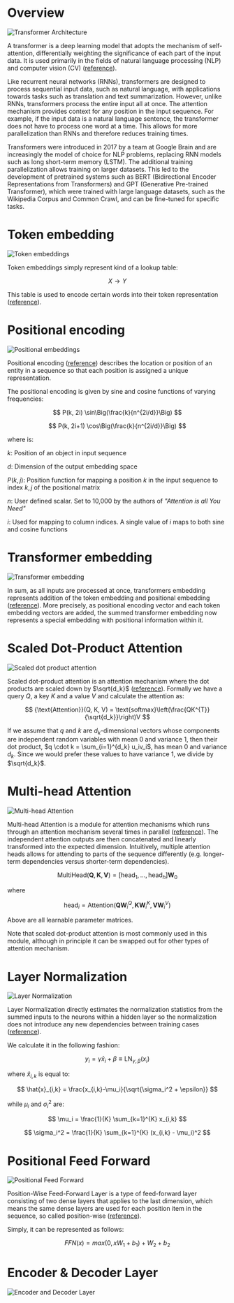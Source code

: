 # Overview
![Transformer Architecture](assets/imgs/Transformers_architecture.png)

A transformer is a deep learning model that adopts the mechanism of self-attention, differentially weighting the significance of each part of the input data. It is used primarily in the fields of natural language processing (NLP) and computer vision (CV) ([reference](https://en.wikipedia.org/wiki/Transformer_(machine_learning_model))).

Like recurrent neural networks (RNNs), transformers are designed to process sequential input data, such as natural language, with applications towards tasks such as translation and text summarization. However, unlike RNNs, transformers process the entire input all at once. The attention mechanism provides context for any position in the input sequence. For example, if the input data is a natural language sentence, the transformer does not have to process one word at a time. This allows for more parallelization than RNNs and therefore reduces training times.

Transformers were introduced in 2017 by a team at Google Brain and are increasingly the model of choice for NLP problems, replacing RNN models such as long short-term memory (LSTM). The additional training parallelization allows training on larger datasets. This led to the development of pretrained systems such as BERT (Bidirectional Encoder Representations from Transformers) and GPT (Generative Pre-trained Transformer), which were trained with large language datasets, such as the Wikipedia Corpus and Common Crawl, and can be fine-tuned for specific tasks.

# Token embedding
![Token embeddings](assets/imgs/Token_embeddings.png)

Token embeddings simply represent kind of a lookup table:

$$ X \rightarrow Y $$

This table is used to encode certain words into their token representation ([reference](https://pytorch.org/docs/stable/generated/torch.nn.Embedding.html)).

# Positional encoding
![Positional embeddings](assets/imgs/Positional_Encoding.png)

Positional encoding ([reference](https://machinelearningmastery.com/a-gentle-introduction-to-positional-encoding-in-transformer-models-part-1/)) describes the location or position of an entity in a sequence so that each position is assigned a unique representation.

The positional encoding is given by sine and cosine functions of varying frequencies:

$$ P(k, 2i) \sin\Big(\frac{k}{n^{2i/d}}\Big) $$

$$ P(k, 2i+1) \cos\Big(\frac{k}{n^{2i/d}}\Big) $$

where is:

$k:$ Position of an object in input sequence

$d:$ Dimension of the output embedding space

$P(k, j)$: Position function for mapping a position $k$ in the input sequence to index $k, j$  of the positional matrix

$n$: User defined scalar. Set to 10,000 by the authors of _"Attention is all You Need"_

$i$: Used for mapping to column indices. A single value of $i$ maps to both sine and cosine functions

# Transformer embedding
![Transformer embedding](assets/imgs/Transformer_Embeddings.png)

In sum, as all inputs are processed at once, transformers embedding represents addition of the token embedding and positional embedding ([reference](https://www.baeldung.com/cs/transformer-text-embeddings)). More precisely, as positional encoding vector and each token embedding vectors are added, the summed transformer embedding now represents a special embedding with positional information within it.

# Scaled Dot-Product Attention
![Scaled dot product attention](assets/imgs/Scaled_Dot_Product.png)

Scaled dot-product attention is an attention mechanism where the dot products are scaled down by $\sqrt{d_k}$ ([reference](https://paperswithcode.com/method/scaled)). Formally we have a query $Q$, a key $K$ and a value $V$ and calculate the attention as:

$$ {\text{Attention}}(Q, K, V) = \text{softmax}\left(\frac{QK^{T}}{\sqrt{d_k}}\right)V $$

If we assume that $q$ and $k$ are $d_k$-dimensional vectors whose components are independent random variables with mean $0$ and variance $1$, then their dot product, $q \cdot k = \sum_{i=1}^{d_k} u_iv_i$, has mean $0$ and variance $d_k$. Since we would prefer these values to have variance $1$, we divide by $\sqrt{d_k}$.

# Multi-head Attention
![Multi-head Attention](assets/imgs/Multi_Head_Attention.png)

Multi-head Attention is a module for attention mechanisms which runs through an attention mechanism several times in parallel ([reference](https://paperswithcode.com/method/multi-head-attention)). The independent attention outputs are then concatenated and linearly transformed into the expected dimension. Intuitively, multiple attention heads allows for attending to parts of the sequence differently (e.g. longer-term dependencies versus shorter-term dependencies).

$$ \text{MultiHead}\left(\textbf{Q}, \textbf{K}, \textbf{V}\right) = \left[\text{head}_{1},\dots,\text{head}_{h}\right]\textbf{W}_{0} $$

where

$$ \text{ head}_{i} = \text{Attention} \left(\textbf{Q}\textbf{W}_{i}^{Q}, \textbf{K}\textbf{W}_{i}^{K}, \textbf{V}\textbf{W}_{i}^{V} \right) $$

Above  are all learnable parameter matrices.

Note that scaled dot-product attention is most commonly used in this module, although in principle it can be swapped out for other types of attention mechanism.

# Layer Normalization
![Layer Normalization](assets/imgs/Layer_Norm.png)

Layer Normalization directly estimates the normalization statistics from the summed inputs to the neurons within a hidden layer so the normalization does not introduce any new dependencies between training cases ([reference](https://leimao.github.io/blog/Layer-Normalization/)).

We calculate it in the following fashion:

$$ y_i = \gamma \hat{x}_{i} + \beta \equiv {\text{LN}}_{\gamma, \beta} (x_i) $$

where $\hat{x}_{i,k}$ is equal to:

$$ \hat{x}_{i,k} = \frac{x_{i,k}-\mu_i}{\sqrt{\sigma_i^2 + \epsilon}} $$

while $\mu_i$ and $\sigma_i^2$ are:

$$ \mu_i = \frac{1}{K} \sum_{k=1}^{K} x_{i,k} $$

$$ \sigma_i^2 = \frac{1}{K} \sum_{k=1}^{K} (x_{i,k} - \mu_i)^2 $$

# Positional Feed Forward
![Positional Feed Forward](assets/imgs/Feed_Forward.png)

Position-Wise Feed-Forward Layer is a type of feed-forward layer consisting of two dense layers that applies to the last dimension, which means the same dense layers are used for each position item in the sequence, so called position-wise ([reference](https://paperswithcode.com/method/position-wise-feed-forward-layer)).

Simply, it can be represented as follows:

$$ FFN(x) = max(0, xW_1 + b_1) + W_2 + b_2 $$

# Encoder & Decoder Layer
![Encoder and Decoder Layer](assets/imgs/Encoder_and_Decoder_Layer.png)

